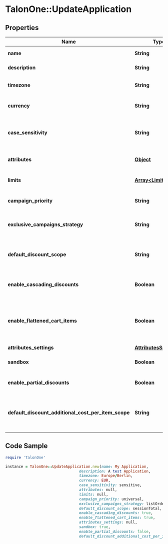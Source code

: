 # TalonOne::UpdateApplication

## Properties

Name | Type | Description | Notes
------------ | ------------- | ------------- | -------------
**name** | **String** | The name of this application. | 
**description** | **String** | A longer description of the application. | [optional] 
**timezone** | **String** | A string containing an IANA timezone descriptor. | 
**currency** | **String** | The default currency for new customer sessions. | 
**case_sensitivity** | **String** | The case sensitivity behavior to check coupon codes in the campaigns of this Application. | [optional] 
**attributes** | [**Object**](.md) | Arbitrary properties associated with this campaign. | [optional] 
**limits** | [**Array&lt;LimitConfig&gt;**](LimitConfig.md) | Default limits for campaigns created in this application. | [optional] 
**campaign_priority** | **String** | Default [priority](https://docs.talon.one/docs/product/applications/setting-up-campaign-priorities) for campaigns created in this Application.  | [optional] [default to &#39;universal&#39;]
**exclusive_campaigns_strategy** | **String** | The strategy used when choosing exclusive campaigns for evaluation. | [optional] [default to &#39;listOrder&#39;]
**default_discount_scope** | **String** | The default scope to apply &#x60;setDiscount&#x60; effects on if no scope was provided with the effect.  | [optional] 
**enable_cascading_discounts** | **Boolean** | Indicates if discounts should cascade for this Application. | [optional] 
**enable_flattened_cart_items** | **Boolean** | Indicates if cart items of quantity larger than one should be separated into different items of quantity one. See the [docs](https://docs.talon.one/docs/product/campaigns/campaign-evaluation#flattening).  | [optional] 
**attributes_settings** | [**AttributesSettings**](AttributesSettings.md) |  | [optional] 
**sandbox** | **Boolean** | Indicates if this is a live or sandbox Application. | [optional] 
**enable_partial_discounts** | **Boolean** | Indicates if this Application supports partial discounts. | [optional] 
**default_discount_additional_cost_per_item_scope** | **String** | The default scope to apply &#x60;setDiscountPerItem&#x60; effects on if no scope was provided with the effect.  | [optional] 

## Code Sample

```ruby
require 'TalonOne'

instance = TalonOne::UpdateApplication.new(name: My Application,
                                 description: A test Application,
                                 timezone: Europe/Berlin,
                                 currency: EUR,
                                 case_sensitivity: sensitive,
                                 attributes: null,
                                 limits: null,
                                 campaign_priority: universal,
                                 exclusive_campaigns_strategy: listOrder,
                                 default_discount_scope: sessionTotal,
                                 enable_cascading_discounts: true,
                                 enable_flattened_cart_items: true,
                                 attributes_settings: null,
                                 sandbox: true,
                                 enable_partial_discounts: false,
                                 default_discount_additional_cost_per_item_scope: price)
```



